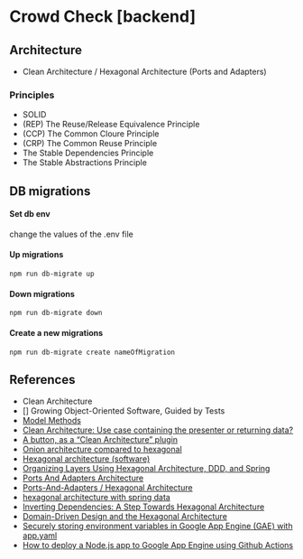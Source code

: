 # Crowd Check [backend]

## Architecture
- Clean Architecture / Hexagonal Architecture (Ports and Adapters)

### Principles
- SOLID
- (REP) The Reuse/Release Equivalence Principle
- (CCP) The Common Cloure Principle
- (CRP) The Common Reuse Principle
- The Stable Dependencies Principle
- The Stable Abstractions Principle

## DB migrations
#### Set db env
change the values of the .env file

#### Up migrations
```
npm run db-migrate up
```

#### Down migrations
```
npm run db-migrate down
```

#### Create a new migrations
```
npm run db-migrate create nameOfMigration
```

## References
- Clean Architecture
- [] Growing Object-Oriented Software, Guided by Tests
- [Model Methods](https://sequelize.org/master/class/lib/model.js~Model.html)
- [Clean Architecture: Use case containing the presenter or returning data?](https://softwareengineering.stackexchange.com/questions/357052/clean-architecture-use-case-containing-the-presenter-or-returning-data)
- [A button, as a “Clean Architecture” plugin](https://codereview.stackexchange.com/questions/148809/a-button-as-a-clean-architecture-plugin)
- [Onion architecture compared to hexagonal](https://stackoverflow.com/questions/50039019/onion-architecture-compared-to-hexagonal)
- [Hexagonal architecture (software)](https://en.wikipedia.org/wiki/Hexagonal_architecture_(software))
- [Organizing Layers Using Hexagonal Architecture, DDD, and Spring](https://www.baeldung.com/hexagonal-architecture-ddd-spring)
- [Ports And Adapters Architecture](http://wiki.c2.com/?PortsAndAdaptersArchitecture)
- [Ports-And-Adapters / Hexagonal Architecture](http://www.dossier-andreas.net/software_architecture/ports_and_adapters.html)
- [hexagonal architecture with spring data](https://stackoverflow.com/questions/46509252/hexagonal-architecture-with-spring-data)
- [Inverting Dependencies: A Step Towards Hexagonal Architecture](https://medium.com/better-programming/inverting-dependencies-a-step-towards-hexagonal-architecture-ee74e11877dd)
- [Domain-Driven Design and the Hexagonal Architecture](https://vaadin.com/learn/tutorials/ddd/ddd_and_hexagonal)
- [Securely storing environment variables in Google App Engine (GAE) with app.yaml](https://github.com/marketplace/actions/gae-environment-variable-compiler)
- [How to deploy a Node.js app to Google App Engine using Github Actions](https://tomekkolasa.com/how-to-deploy-node-js-app-to-google-app-engine-using-github-actions)